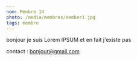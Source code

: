 ```yaml
---
nom: Membre 14
photo: /media/membres/member1.jpg
tags: membre
---
```


bonjour je suis Lorem IPSUM et en fait j'existe pas

contact : bonjour@gmail.com